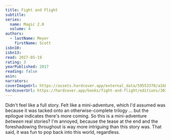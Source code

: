 ```yaml
---
title: Fight and Flight
subtitle:
series:
  name: Magic 2.0
  volume: 4
authors:
  - lastName: Meyer
    firstName: Scott
isbn10:
isbn13:
read: 2017-05-19
rating: 3
yearPublished: 2017
reading: false
asin:
narrators:
coverImageUrl: https://assets.hardcover.app/external_data/59553370/a1b8ae3878a29d9c3969a48fa709f9381f8cc80a.jpeg
hardcoverUrl: https://hardcover.app/books/fight-and-flight/editions/30390653
---
```


Didn't feel like a full story. Felt like a mini-adventure, which I'd assumed was because it was tacked onto an otherwise-complete trilogy … but the epilogue indicates there's more coming. So this is a mini-adventure _between_ real stories? I'm annoyed, because the tease at the end and the foreshadowing throughout is way more intriguing than this story was. That said, it was fun to pop back into this world, regardless.
